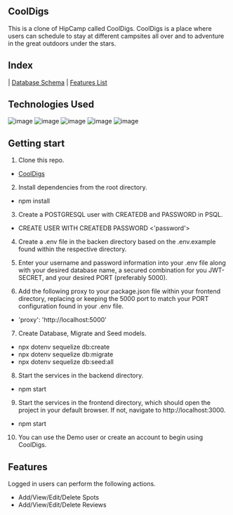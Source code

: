 ## CoolDigs

This is a clone of HipCamp called CoolDigs. CoolDigs is a place where users can schedule to stay at different campsites all over and  to adventure in the great outdoors under the stars.

## Index 
| [Database Schema](https://github.com/Kristen-Reid/CoolDigs/wiki/Database-Schema) | [Features List](https://github.com/Kristen-Reid/CoolDigs/wiki/Feature-List)

## Technologies Used
![image](https://user-images.githubusercontent.com/93681006/162760918-70da79a4-e697-4cbb-bddd-a16a29094eeb.png)
![image](https://user-images.githubusercontent.com/93681006/162760984-a785d461-a8cc-48fc-bc48-c4b9e23b95e4.png)
![image](https://user-images.githubusercontent.com/93681006/162761070-c289d0d2-33eb-4b88-88d3-3e87248af2dd.png)
![image](https://user-images.githubusercontent.com/93681006/162761153-34709aed-558f-4485-91b3-31ee5c9c53e6.png)
![image](https://user-images.githubusercontent.com/93681006/162761327-428563af-91c8-4774-b02c-a9f4e0bb268e.png)





## Getting start

1. Clone this repo.
  * [CoolDigs](git@github.com:Kristen-Reid/CoolDigs.git)
 
2. Install dependencies from the root directory.
  * npm install

3. Create a POSTGRESQL user with CREATEDB and PASSWORD in PSQL.
  * CREATE USER <name> WITH CREATEDB PASSWORD <'password'>
  
4. Create a .env file in the backen directory based on the .env.example found within the respective directory.
  
5. Enter your username and password information into your .env file along with your desired database name, a secured combination for you JWT-SECRET, and your desired PORT (preferably 5000).
  
6. Add the following proxy to your package.json file within your frontend directory, replacing or keeping the 5000 port to match your PORT configuration found in your .env file.
  * 'proxy': 'http://localhost:5000'
 
7. Create Database, Migrate and Seed models.
  * npx dotenv sequelize db:create
  * npx dotenv sequelize db:migrate
  * npx dotenv sequelize db:seed:all
  
8. Start the services in the backend directory.
  * npm start
  
9. Start the services in the frontend directory, which should open the project in your default browser. If not, navigate to http://localhost:3000.
  * npm start
  
10. You can use the Demo user or create an account to begin using CoolDigs.
  
  
## Features
  
Logged in users can perform the following actions.
  * Add/View/Edit/Delete Spots
  * Add/View/Edit/Delete Reviews
